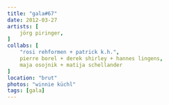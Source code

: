 ```yaml
---
title: "gala#67"
date: 2012-03-27
artists: [
    jörg piringer,
]
collabs: [
    "rosi rehformen + patrick k.h.",
    pierre borel + derek shirley + hannes lingens,
    maja osojnik + matija schellander
]
location: "brut"
photos: "winnie küchl"
tags: [gala]
---
```

